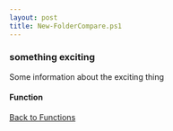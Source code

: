 ```yaml
---
layout: post
title: New-FolderCompare.ps1
---
```


### something exciting

Some information about the exciting thing

#### Function

<script async src="https://gist-it.appspot.com/github.com/BanterBoy/scripts-blog/blob/master/PowerShell/functions/fileManagement/New-FolderCompare.ps1" crossorigin="anonymous"></script>

<a href="/menu/_pages/functions.html">Back to Functions</a>
